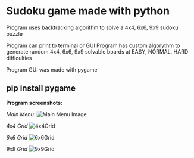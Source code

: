 # Sudoku game made with python

Program uses backtracking algorithm to solve a 4x4, 6x6, 9x9 sudoku puzzle

Program can print to terminal or GUI
Program has custom algorythm to generate random 4x4, 6x6, 9x9 solvable boards at EASY, NORMAL, HARD difficulties

Program GUI was made with pygame
## pip install pygame

**Program screenshots:**

*Main Menu:*
![Main Menu Image](https://imgur.com/WOtVXtJ)


*4x4 Grid*
![4x4Grid](https://imgur.com/Gs4bTKO)

*6x6 Grid*
![6x6Grid](https://imgur.com/a7gmu39)

*9x9 Grid*
![9x9Grid](https://imgur.com/w0s9sP8)